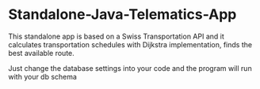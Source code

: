 # Standalone-Java-Telematics-App
This standalone app is based on a Swiss Transportation API and it calculates transportation schedules with Dijkstra implementation, finds the best available route. 

Just change the database settings into your code and the program will run with your db schema
